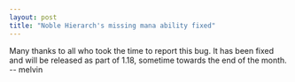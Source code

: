 ```yaml
---
layout: post
title: "Noble Hierarch's missing mana ability fixed"
---
```


Many thanks to all who took the time to report this bug. It has been fixed and will be released as part of 1.18, sometime towards the end of the month. -- melvin

